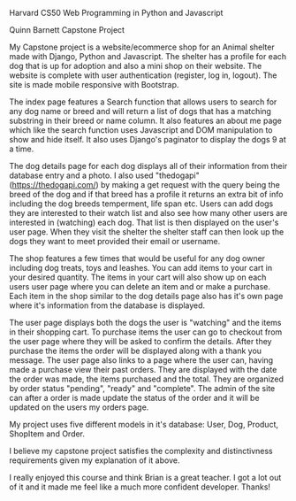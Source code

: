 Harvard CS50 Web Programming in Python and Javascript

Quinn Barnett Capstone Project


My Capstone project is a website/ecommerce shop for an Animal shelter made with Django, Python and Javascript. The shelter has a profile for each dog that is up for adoption and also a mini shop on their website. The website is complete with user authentication (register, log in, logout). The site is made mobile responsive with Bootstrap.


The index page features a Search function that allows users to search for any dog name or breed and will return a list of dogs that has a matching substring in their breed or name column. It also features an about me page which like the search function uses Javascript and DOM manipulation to show and hide itself. It also uses Django's paginator to display the dogs 9 at a time.

The dog details page for each dog displays all of their information from their database entry and a photo. I also used "thedogapi" (https://thedogapi.com/) by making a get request with the query being the breed of the dog and if that breed has a profile it returns an extra bit of info including the dog breeds temperment, life span etc. Users can add dogs they are interested to their watch list and also see how many other users are interested in (watching) each dog. That list is then displayed on the user's user page. When they visit the shelter the shelter staff can then look up the dogs they want to meet provided their email or username.

The shop features a few times that would be useful for any dog owner including dog treats, toys and leashes. You can add items to your cart in your desired quantity. The items in your cart will also show up on each users user page where you can delete an item and or make a purchase. Each item in the shop similar to the dog details page also has it's own page where it's information from the database is displayed.


The user page displays both the dogs the user is "watching" and the items in their shopping cart. To purchase items the user can go to checkout from the user page where they will be asked to confirm the details. After they purchase the items the order will be displayed along with a thank you message. The user page also links to a page where the user can, having made a purchase view their past orders. They are displayed with the date the order was made, the items purchased and the total. They are organized by order status "pending", "ready" and "complete". The admin of the site can after a order is made update the status of the order and it will be updated on the users my orders page.

My project uses five different models in it's database: User, Dog, Product, ShopItem and Order. 


I believe my capstone project satisfies the complexity and distinctivness requirements given my explanation of it above. 




I really enjoyed this course and think Brian is a great teacher. I got a lot out of it and it made me feel like a much more confident developer. Thanks!